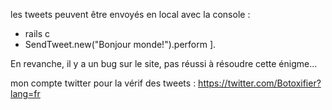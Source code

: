 les tweets peuvent être envoyés en local avec la console :
- rails c 
- SendTweet.new("Bonjour monde!").perform ]. 

En revanche, il y a un bug sur le site, pas réussi à résoudre cette énigme...

mon compte twitter pour la vérif des tweets : https://twitter.com/Botoxifier?lang=fr
